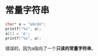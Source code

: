 # 常量字符串

```c
char* a = "abcde";
printf("%s", a);
a[1] = 'e';
printf("%s", a);
```

错误的，因为a指向了一个**只读的常量字符串**。